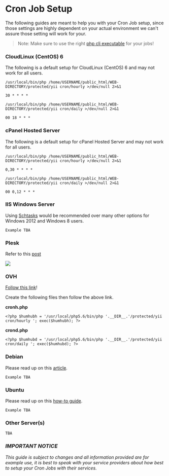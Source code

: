 Cron Job Setup
=======

The following guides are meant to help you with your Cron Job setup, since those settings are highly dependent on your actual environment we can't assure those setting will work for your.

> Note: Make sure to use the right [php cli executable](http://php.net/manual/en/features.commandline.introduction.php) for your jobs!

### CloudLinux (CentOS) 6
The following is a default setup for CloudLinux (CentOS) 6 and may not work for all users.

```
/usr/local/bin/php /home/USERNAME/public_html/WEB-DIRECTORY/protected/yii cron/hourly >/dev/null 2>&1

30 * * * *

/usr/local/bin/php /home/USERNAME/public_html/WEB-DIRECTORY/protected/yii cron/daily >/dev/null 2>&1

00 18 * * *
```

### cPanel Hosted Server
The following is a default setup for cPanel Hosted Server and may not work for all users.

```
/usr/local/bin/php /home/USERNAME/public_html/WEB-DIRECTORY/protected/yii cron/hourly >/dev/null 2>&1

0,30 * * * *

/usr/local/bin/php /home/USERNAME/public_html/WEB-DIRECTORY/protected/yii cron/daily >/dev/null 2>&1

00 0,12 * * *
```

### IIS Windows Server
Using [Schtasks](https://technet.microsoft.com/en-us/library/cc725744.aspx) would be recommended over many other options for Windows 2012 and Windows 8 users.

`Example TBA`

### Plesk
Refer to this [post](https://stackoverflow.com/questions/16700749/setting-up-cron-task-in-plesk-11)

![](http://i.imgur.com/TbWEsjC.png)

### OVH
[Follow this link](https://www.ovh.com/us/g1990.hosting_automated_taskscron)!

Create the following files then follow the above link.

**cronh.php**

`<?php $humhubh = '/usr/local/php5.6/bin/php '.__DIR__.'/protected/yii cron/hourly '; exec($humhubh); ?>`

**crond.php**

`<?php $humhubd = '/usr/local/php5.6/bin/php '.__DIR__.'/protected/yii cron/daily '; exec($humhubd); ?>`

### Debian
Please read up on this [article](https://debian-administration.org/article/56/Command_scheduling_with_cron).

`Example TBA`

### Ubuntu
Please read up on this [how-to guide](https://help.ubuntu.com/community/CronHowto).

`Example TBA`

### Other Server(s)
`TBA`

### *IMPORTANT NOTICE*
*This guide is subject to changes and all information provided are for example use, it is best to speak with your service providers about how best to setup your Cron Jobs with their services.*
